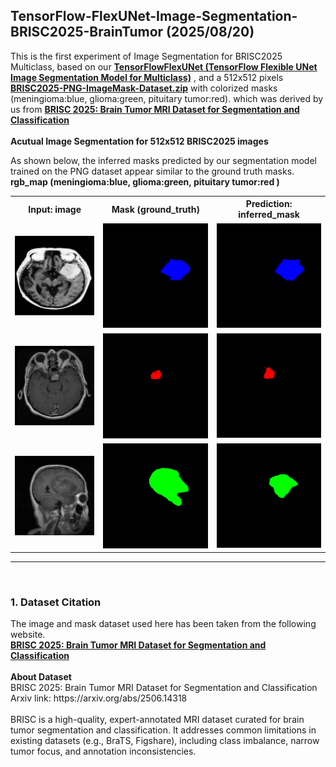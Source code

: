 <h2>TensorFlow-FlexUNet-Image-Segmentation-BRISC2025-BrainTumor (2025/08/20)</h2>

This is the first experiment of Image Segmentation for BRISC2025 Multiclass, 
 based on our 
 <a href="https://github.com/sarah-antillia/TensorFlow-FlexUNet-Image-Segmentation-Model">
<b>TensorFlowFlexUNet (TensorFlow Flexible UNet Image Segmentation Model for Multiclass)</b></a>
, and a 512x512 pixels 
<a href="https://drive.google.com/file/d/1DabRhMkN7uwyxQUBzo6vF8Y4lSFCVOGn/view?usp=sharing">
<b>BRISC2025-PNG-ImageMask-Dataset.zip</b></a> with colorized 
masks (meningioma:blue, glioma:green, pituitary tumor:red).
which was derived by us from 
<a href="https://www.kaggle.com/datasets/briscdataset/brisc2025/data">
<b>BRISC 2025: Brain Tumor MRI Dataset for Segmentation and Classification</b></a>
</a>
<br>
<br>
<b>Acutual Image Segmentation for 512x512 BRISC2025 images</b><br>

As shown below, the inferred masks predicted by our segmentation model trained on the 
PNG dataset appear similar to the ground truth masks.<br>
<b>rgb_map (meningioma:blue, glioma:green, pituitary tumor:red )</b>
<br>
<table>
<tr>
<th>Input: image</th>
<th>Mask (ground_truth)</th>
<th>Prediction: inferred_mask</th>
</tr>
<tr>
<td><img src="./projects/TensorFlowFlexUNet/BRISC2025/mini_test/images/10257.png" width="320" height="auto"></td>
<td><img src="./projects/TensorFlowFlexUNet/BRISC2025/mini_test/masks/10257.png" width="320" height="auto"></td>
<td><img src="./projects/TensorFlowFlexUNet/BRISC2025/mini_test_output/10257.png" width="320" height="auto"></td>
</tr>
<tr>
<td><img src="./projects/TensorFlowFlexUNet/BRISC2025/mini_test/images/1579.png" width="320" height="auto"></td>
<td><img src="./projects/TensorFlowFlexUNet/BRISC2025/mini_test/masks/1579.png" width="320" height="auto"></td>
<td><img src="./projects/TensorFlowFlexUNet/BRISC2025/mini_test_output/1579.png" width="320" height="auto"></td>
</tr>
<tr>
<td><img src="./projects/TensorFlowFlexUNet/BRISC2025/mini_test/images/10238.png" width="320" height="auto"></td>
<td><img src="./projects/TensorFlowFlexUNet/BRISC2025/mini_test/masks/10238.png" width="320" height="auto"></td>
<td><img src="./projects/TensorFlowFlexUNet/BRISC2025/mini_test_output/10238.png" width="320" height="auto"></td>
</tr>
</table>
<hr>
<br>
<h3>1. Dataset Citation</h3>
The image and mask dataset used here has been taken from the following website.<br>
<a href="https://www.kaggle.com/datasets/briscdataset/brisc2025/data">
<b>BRISC 2025: Brain Tumor MRI Dataset for Segmentation and Classification</b>
</a>
<br>
<br>
<b>About Dataset</b><br>
BRISC 2025: Brain Tumor MRI Dataset for Segmentation and Classification<br>
Arxiv link: https://arxiv.org/abs/2506.14318<br>

<br>
BRISC is a high-quality, expert-annotated MRI dataset curated for brain tumor segmentation and classification. 
It addresses common limitations in existing datasets (e.g., BraTS, Figshare), 
including class imbalance, narrow tumor focus, and annotation inconsistencies.
<br>
<!--
This dataset includes:<br>

6,000 T1-weighted MRI images<br>
Four classes: Glioma, Meningioma, Pituitary Tumor, and No Tumor<br>
Pixel-wise segmentation masks validated by physicians and radiologists
Three anatomical planes: Axial, Coronal, and Sagittal
Clean, stratified training (5,000) and testing (1,000) splits
📦 Dataset Contents
The BRISC dataset is organized into two main tasks:

Classification Task — for multi-class tumor identification
Segmentation Task — for pixel-wise tumor region annotation
📁 Folder Descriptions
classification_task/
Contains subfolders organized by tumor class (glioma, meningioma, pituitary, no_tumor)
Each class folder includes raw T1-weighted MRI slices in .jpg format
Supports training of image-level classification models
segmentation_task/
Contains paired MRI images/ and corresponding binary masks/
All slices are from T1-weighted MRI scans
Masks are pixel-level annotations created and verified by medical experts
Image and mask filenames are aligned
🧪 Technical Details
BRISC2025_Class_Distribution_Based_On_MRI_Planes

Total samples: 6,000 (5,000 training / 1,000 testing)
Annotation quality: Reviewed and corrected by medical experts
Imaging modality: Only T1-weighted MRI
Planes: Balanced representation across axial, coronal, and sagittal
Tumor classes: Balanced distribution across four categories
Component	Example	Meaning
Prefix	brisc2025	Dataset identifier
Split	test	Data split: train or test
Index	00010	Zero‑padded image number
Tumor	gl	gl = glioma, me = meningioma, pi = pituitary
View	ax	ax = axial, co = coronal, sa = sagittal
Sequence	t1	MRI sequence (e.g. t1 for T1‑weighted images)
-->
<br>
<b>Citation & Publication</b><br>
This dataset is introduced in our publication:<br>
"BRISC: Annotated Dataset for Brain Tumor Segmentation and Classification with Swin-HAFNet" Fateh et al., 2025
<br>
<br>
If you use the BRISC dataset in your research, please cite our paper:<br>

BibTeX<br>
@article{fateh2025brisc,<br>
  title={BRISC: Annotated Dataset for Brain Tumor Segmentation and Classification with Swin-HAFNet},<br>
  author={Fateh, Amirreza and Rezvani, Yasin and Moayedi, Sara and Rezvani, Sadjad and Fateh, Fatemeh and Fateh, Mansoor},<br>
  journal={arXiv preprint arXiv:2506.14318},<br>
  year={2025}<br>
}<br>
<br>
<b>License</b>: 
Attribution 4.0 International (CC BY 4.0)
<br>
<br>

<h3>
<a id="2">
2 BRISC2025 ImageMask Dataset
</a>
</h3>
 If you would like to train this BRISC2025 Segmentation model by yourself,
 please download the dataset from the google drive  
<a href="https://drive.google.com/file/d/1DabRhMkN7uwyxQUBzo6vF8Y4lSFCVOGn/view?usp=sharing">
BRISC2025-PNG-ImageMask-Dataset</a>.
<br>
, expand the downloaded ImageMaskDataset and put it under <b>./dataset</b> folder to be
<pre>
./dataset
└─BRISC2025
    ├─test
    │   ├─images
    │   └─masks
    ├─train
    │   ├─images
    │   └─masks
    └─valid
        ├─images
        └─masks
</pre>
<br>
<br>
<b>BRISC2025 Statistics</b><br>
<img src ="./projects/TensorFlowFlexUNet/BRISC2025/BRISC2025_Statistics.png" width="512" height="auto"><br>
<br>

As shown above, the number of images of train and valid datasets is large enough to use for a training set of our segmentation model.
<br>
<br>
<b>Train_images_sample</b><br>
<img src="./projects/TensorFlowFlexUNet/BRISC2025/asset/train_images_sample.png" width="1024" height="auto">
<br>
<b>Train_masks_sample</b><br>
<img src="./projects/TensorFlowFlexUNet/BRISC2025/asset/train_masks_sample.png" width="1024" height="auto">
<br>
<h3>
3 Train TensorFlowFlexUNet Model
</h3>
 We trained BRISC2025 TensorFlowFlexUNet Model by using the following
<a href="./projects/TensorFlowFlexUNet/BRISC2025/train_eval_infer.config"> <b>train_eval_infer.config</b></a> file. <br>
Please move to ./projects/TensorFlowFlexUNet/BRISC2025 and run the following bat file.<br>
<pre>
>1.train.bat
</pre>
, which simply runs the following command.<br>
<pre>
>python ../../../src/TensorFlowFlexUNetTrainer.py ./train_eval_infer.config
</pre>
<hr>

<b>Model parameters</b><br>
Defined a small <b>base_filters = 16 </b> and large <b>base_kernels = (9,9)</b> for the first Conv Layer of Encoder Block of 
<a href="./src/TensorFlowFlexUNet.py">TensorFlowFlexUNet.py</a> 
and a large num_layers (including a bridge between Encoder and Decoder Blocks).
<pre>
[model]
;You may specify your own UNet class derived from our TensorFlowFlexModel
model         = "TensorFlowFlexUNet"
generator     =  False
image_width    = 512
image_height   = 512
image_channels = 3
num_classes    = 4

base_filters   = 16
base_kernels   = (9,9)
num_layers     = 8
dropout_rate   = 0.05
dilation       = (3,3)
</pre>
<b>Learning rate</b><br>
Defined a very small learning rate.  
<pre>
[model]
learning_rate  = 0.00005
</pre>
<b>Loss and metrics functions</b><br>
Specified "categorical_crossentropy" and <a href="./src/dice_coef_multiclass.py">"dice_coef_multiclass"</a>.<br>
<pre>
[model]
loss           = "categorical_crossentropy"
metrics        = ["dice_coef_multiclass"]
</pre>
<b>Dataset class</b><br>
Specifed <a href="./src/ImageCategorizedMaskDataset.py">ImageCategorizedMaskDataset</a> class.<br>
<pre>
[dataset]
class_name    = "ImageCategorizedMaskDataset"
</pre>
<br>
<b>Learning rate reducer callback</b><br>
Enabled learing_rate_reducer callback, and a small reducer_patience.
<pre> 
[train]
learning_rate_reducer = True
reducer_factor     = 0.5
reducer_patience   = 4
</pre>
<b>Early stopping callback</b><br>
Enabled early stopping callback with patience parameter.
<pre>
[train]
patience      = 10
</pre>

<b>RGB Color map</b><br>
rgb color map dict for BRISC2025 1+3 classes.<br>
<pre>
[mask]
mask_file_format = ".png"
;background;black,  meningioma:blue, glioma:green, 'pituitary tumor:red
; rgb_map = {(0, 0, 0), (0,0,255):1,    (0,255,0):2,   (255, 0, 0):3}

</pre>

<b>Epoch change inference callback</b><br>
Enabled <a href="./src/EpochChangeInferencer.py">epoch_change_infer callback (EpochChangeInferencer.py)</a></b>.<br>
<pre>
[train]
epoch_change_infer       = True
epoch_change_infer_dir   =  "./epoch_change_infer"
num_infer_images         = 6
</pre>

By using this callback, on every epoch_change, the inference procedure can be called
 for 6 images in <b>mini_test</b> folder. This will help you confirm how the predicted mask changes 
 at each epoch during your training process.<br> <br> 
As shown below, early in the model training, the predicted masks from our UNet segmentation model showed 
discouraging results.
 However, as training progressed through the epochs, the predictions gradually improved. 
 <br>
<b>Il faut de la patience.</b>
 <br>
 <br>
 
<b>Epoch_change_inference output at starting (epoch 1,2,3)</b><br>
<img src="./projects/TensorFlowFlexUNet/BRISC2025/asset/epoch_change_infer_at_start.png" width="1024" height="auto"><br>
<br>
<b>Epoch_change_inference output at middlepoint (epoch 18,19,20)</b><br>
<img src="./projects/TensorFlowFlexUNet/BRISC2025/asset/epoch_change_infer_at_middlepoint.png" width="1024" height="auto"><br>
<br>
<b>Epoch_change_inference output at ending (epoch 38,39,40)</b><br>
<img src="./projects/TensorFlowFlexUNet/BRISC2025/asset/epoch_change_infer_at_end.png" width="1024" height="auto"><br>
<br>
In this experiment, the training process was terminated at epoch 40.<br><br>
<img src="./projects/TensorFlowFlexUNet/BRISC2025/asset/train_console_output_at_epoch40.png" width="920" height="auto"><br>
<br>

<a href="./projects/TensorFlowFlexUNet/BRISC2025/eval/train_metrics.csv">train_metrics.csv</a><br>
<img src="./projects/TensorFlowFlexUNet/BRISC2025/eval/train_metrics.png" width="520" height="auto"><br>

<br>
<a href="./projects/TensorFlowFlexUNet/BRISC2025/eval/train_losses.csv">train_losses.csv</a><br>
<img src="./projects/TensorFlowFlexUNet/BRISC2025/eval/train_losses.png" width="520" height="auto"><br>

<br>

<h3>
4 Evaluation
</h3>
Please move to <b>./projects/TensorFlowFlexUNet/BRISC2025</b> folder,<br>
and run the following bat file to evaluate TensorFlowFlexUNet model for BRISC2025.<br>
<pre>
./2.evaluate.bat
</pre>
This bat file simply runs the following command.
<pre>
python ../../../src/TensorFlowFlexUNetEvaluator.py ./train_eval_infer_aug.config
</pre>

Evaluation console output:<br>
<img src="./projects/TensorFlowFlexUNet/BRISC2025/asset/evaluate_console_output_at_epoch41.png" width="920" height="auto">
<br><br>

<a href="./projects/TensorFlowFlexUNet/BRISC2025/evaluation.csv">evaluation.csv</a><br>
The loss (categorical_crossentropy) to this BRISC2025/test was low and dice_coef_multiclass 
high as shown below.
<br>
<pre>
categorical_crossentropy,0.016
dice_coef_multiclass,0.993
</pre>
<br>

<h3>
5 Inference
</h3>
Please move <b>./projects/TensorFlowFlexUNet/BRISC2025</b> folder<br>
,and run the following bat file to infer segmentation regions for images by the Trained-TensorFlowFlexUNet model for BRISC2025.<br>
<pre>
./3.infer.bat
</pre>
This simply runs the following command.
<pre>
python ../../../src/TensorFlowFlexUNetInferencer.py ./train_eval_infer_aug.config
</pre>
<hr>
<b>mini_test_images</b><br>
<img src="./projects/TensorFlowFlexUNet/BRISC2025/asset/mini_test_images.png" width="1024" height="auto"><br>
<b>mini_test_mask(ground_truth)</b><br>
<img src="./projects/TensorFlowFlexUNet/BRISC2025/asset/mini_test_masks.png" width="1024" height="auto"><br>

<hr>
<b>Inferred test masks</b><br>
<img src="./projects/TensorFlowFlexUNet/BRISC2025/asset/mini_test_output.png" width="1024" height="auto"><br>
<br>
<hr>
<b>Enlarged images and masks of 512x512 pixels</b><br>
<table>
<tr>
<th>Image</th>
<th>Mask (ground_truth)</th>
<th>Inferred-mask</th>
</tr>
<b>rgb_map (meningioma:blue, glioma:green, pituitary tumor:red )</b><br>
<tr>
<td><img src="./projects/TensorFlowFlexUNet/BRISC2025/mini_test/images/1255.png" width="320" height="auto"></td>
<td><img src="./projects/TensorFlowFlexUNet/BRISC2025/mini_test/masks/1255.png" width="320" height="auto"></td>
<td><img src="./projects/TensorFlowFlexUNet/BRISC2025/mini_test_output/1255.png" width="320" height="auto"></td>
</tr>

<tr>
<td><img src="./projects/TensorFlowFlexUNet/BRISC2025/mini_test/images/10242.png" width="320" height="auto"></td>
<td><img src="./projects/TensorFlowFlexUNet/BRISC2025/mini_test/masks/10242.png" width="320" height="auto"></td>
<td><img src="./projects/TensorFlowFlexUNet/BRISC2025/mini_test_output/10242.png" width="320" height="auto"></td>
</tr>

<tr>
<td><img src="./projects/TensorFlowFlexUNet/BRISC2025/mini_test/images/10856.png" width="320" height="auto"></td>
<td><img src="./projects/TensorFlowFlexUNet/BRISC2025/mini_test/masks/10856.png" width="320" height="auto"></td>
<td><img src="./projects/TensorFlowFlexUNet/BRISC2025/mini_test_output/10856.png" width="320" height="auto"></td>
</tr>



<tr>
<td><img src="./projects/TensorFlowFlexUNet/BRISC2025/mini_test/images/10251.png" width="320" height="auto"></td>
<td><img src="./projects/TensorFlowFlexUNet/BRISC2025/mini_test/masks/10251.png" width="320" height="auto"></td>
<td><img src="./projects/TensorFlowFlexUNet/BRISC2025/mini_test_output/10251.png" width="320" height="auto"></td>
</tr>



<tr>
<td><img src="./projects/TensorFlowFlexUNet/BRISC2025/mini_test/images/10263.png" width="320" height="auto"></td>
<td><img src="./projects/TensorFlowFlexUNet/BRISC2025/mini_test/masks/10263.png" width="320" height="auto"></td>
<td><img src="./projects/TensorFlowFlexUNet/BRISC2025/mini_test_output/10263.png" width="320" height="auto"></td>
</tr>

<tr>
<td><img src="./projects/TensorFlowFlexUNet/BRISC2025/mini_test/images/10859.png" width="320" height="auto"></td>
<td><img src="./projects/TensorFlowFlexUNet/BRISC2025/mini_test/masks/10859.png" width="320" height="auto"></td>
<td><img src="./projects/TensorFlowFlexUNet/BRISC2025/mini_test_output/10859.png" width="320" height="auto"></td>
</tr>
</table>
<hr>
<br>
<h3>
References
</h3>
<b>1. BRISC 2025: Brain Tumor MRI Dataset for Segmentation and Classification</b><br>
<a href="https://www.kaggle.com/datasets/briscdataset/brisc2025/data">
https://www.kaggle.com/datasets/briscdataset/brisc2025/data
</a>
<br>
<br>
<b>2. BRISC: Annotated Dataset for Brain Tumor Segmentation and Classification with Swin-HAFNet</b><br>
Amirreza Fateha, Yasin Rezvanib, Sara Moayedib, Sadjad Rezvani, Fatemeh Fatehc, Mansoor Fatehb<br>
<a href="https://arxiv.org/pdf/2506.14318v1">https://arxiv.org/pdf/2506.14318v1
</a>
<br>
<br>

<b>3. TensorFlow-FlexUNet-Image-Segmentation-Figshare-BrainTumor </b><br>
Toshiyuki Arai @antillia.com<br>
<a href="https://github.com/sarah-antillia/TensorFlow-FlexUNet-Image-Segmentation-Figshare-BrainTumor">
https://github.com/sarah-antillia/TensorFlow-FlexUNet-Image-Segmentation-Figshare-BrainTumor
</a>
<br>
<br>
